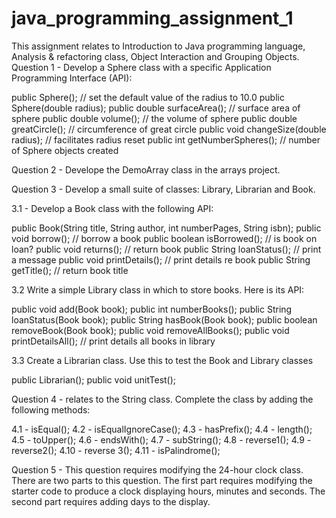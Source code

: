 # java_programming_assignment_1
This assignment relates to Introduction to Java programming language, Analysis & refactoring class, Object Interaction and Grouping Objects.
Question 1 - Develop a Sphere class with a specific Application Programming Interface (API):
  
  public Sphere(); // set the default value of the radius to 10.0
  public Sphere(double radius);
  public double surfaceArea(); // surface area of sphere 
  public double volume(); // the volume of sphere 
  public double greatCircle(); // circumference of great circle
  public void changeSize(double radius); // facilitates radius reset
  public int getNumberSpheres(); // number of Sphere objects created
  
  Question 2 - Develope the DemoArray class in the arrays project.
  
  Question 3 - Develop a small suite of classes: Library, Librarian and Book.
  
  3.1 - Develop a Book class with the following API:

public Book(String title, String author, int numberPages, String isbn);
public void borrow();        // borrow a book
public boolean isBorrowed(); // is book on loan?
public void returns();       // return book 
public String loanStatus();  // print a message
public void printDetails();  // print details re book
public String getTitle();      // return book title

3.2 Write a simple Library class in which to store books. Here is its API:

public void add(Book book);
public int numberBooks();
public String loanStatus(Book book);
public String hasBook(Book book);
public boolean removeBook(Book book);
public void removeAllBooks();
public void printDetailsAll(); // print details all books in library

3.3 Create a Librarian class. Use this to test the Book and Library classes

public Librarian();
public void unitTest();

Question 4 - relates to the String class. Complete the class by adding the following methods:

4.1 - isEqual();
4.2 - isEqualIgnoreCase();
4.3 - hasPrefix();
4.4 - length();
4.5 - toUpper();
4.6 - endsWith();
4.7 - subString();
4.8 - reverse1();
4.9 - reverse2();
4.10 - reverse 3();
4.11 - isPalindrome();

Question 5 - This question requires modifying the 24-hour clock class. There are two parts to this question. 
The first part requires modifying the starter code to produce a clock displaying hours, minutes and seconds.
The second part requires adding days to the display.

